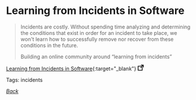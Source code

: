 # Learning from Incidents in Software

> Incidents are costly. Without spending time analyzing and determining the conditions that exist in order for an incident to take place, we won't learn how to successfully remove nor recover from these conditions in the future.
>
> Building an online community around “learning from incidents”

[Learning from Incidents in Software](https://www.learningfromincidents.io/){:target="_blank"} ![external redirect](../../img/ext-redir.png)

Tags: incidents

[_Back_](../)
